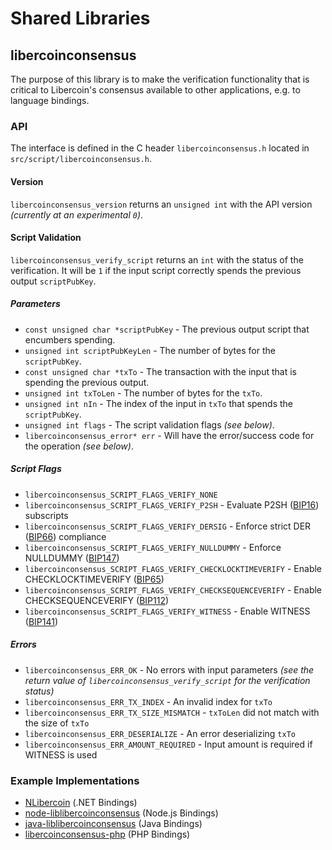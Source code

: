 Shared Libraries
================

## libercoinconsensus

The purpose of this library is to make the verification functionality that is critical to Libercoin's consensus available to other applications, e.g. to language bindings.

### API

The interface is defined in the C header `libercoinconsensus.h` located in  `src/script/libercoinconsensus.h`.

#### Version

`libercoinconsensus_version` returns an `unsigned int` with the API version *(currently at an experimental `0`)*.

#### Script Validation

`libercoinconsensus_verify_script` returns an `int` with the status of the verification. It will be `1` if the input script correctly spends the previous output `scriptPubKey`.

##### Parameters
- `const unsigned char *scriptPubKey` - The previous output script that encumbers spending.
- `unsigned int scriptPubKeyLen` - The number of bytes for the `scriptPubKey`.
- `const unsigned char *txTo` - The transaction with the input that is spending the previous output.
- `unsigned int txToLen` - The number of bytes for the `txTo`.
- `unsigned int nIn` - The index of the input in `txTo` that spends the `scriptPubKey`.
- `unsigned int flags` - The script validation flags *(see below)*.
- `libercoinconsensus_error* err` - Will have the error/success code for the operation *(see below)*.

##### Script Flags
- `libercoinconsensus_SCRIPT_FLAGS_VERIFY_NONE`
- `libercoinconsensus_SCRIPT_FLAGS_VERIFY_P2SH` - Evaluate P2SH ([BIP16](https://github.com/libercoin/bips/blob/master/bip-0016.mediawiki)) subscripts
- `libercoinconsensus_SCRIPT_FLAGS_VERIFY_DERSIG` - Enforce strict DER ([BIP66](https://github.com/libercoin/bips/blob/master/bip-0066.mediawiki)) compliance
- `libercoinconsensus_SCRIPT_FLAGS_VERIFY_NULLDUMMY` - Enforce NULLDUMMY ([BIP147](https://github.com/libercoin/bips/blob/master/bip-0147.mediawiki))
- `libercoinconsensus_SCRIPT_FLAGS_VERIFY_CHECKLOCKTIMEVERIFY` - Enable CHECKLOCKTIMEVERIFY ([BIP65](https://github.com/libercoin/bips/blob/master/bip-0065.mediawiki))
- `libercoinconsensus_SCRIPT_FLAGS_VERIFY_CHECKSEQUENCEVERIFY` - Enable CHECKSEQUENCEVERIFY ([BIP112](https://github.com/libercoin/bips/blob/master/bip-0112.mediawiki))
- `libercoinconsensus_SCRIPT_FLAGS_VERIFY_WITNESS` - Enable WITNESS ([BIP141](https://github.com/libercoin/bips/blob/master/bip-0141.mediawiki))

##### Errors
- `libercoinconsensus_ERR_OK` - No errors with input parameters *(see the return value of `libercoinconsensus_verify_script` for the verification status)*
- `libercoinconsensus_ERR_TX_INDEX` - An invalid index for `txTo`
- `libercoinconsensus_ERR_TX_SIZE_MISMATCH` - `txToLen` did not match with the size of `txTo`
- `libercoinconsensus_ERR_DESERIALIZE` - An error deserializing `txTo`
- `libercoinconsensus_ERR_AMOUNT_REQUIRED` - Input amount is required if WITNESS is used

### Example Implementations
- [NLibercoin](https://github.com/NicolasDorier/NLibercoin/blob/master/NLibercoin/Script.cs#L814) (.NET Bindings)
- [node-liblibercoinconsensus](https://github.com/bitpay/node-liblibercoinconsensus) (Node.js Bindings)
- [java-liblibercoinconsensus](https://github.com/dexX7/java-liblibercoinconsensus) (Java Bindings)
- [libercoinconsensus-php](https://github.com/Bit-Wasp/libercoinconsensus-php) (PHP Bindings)
